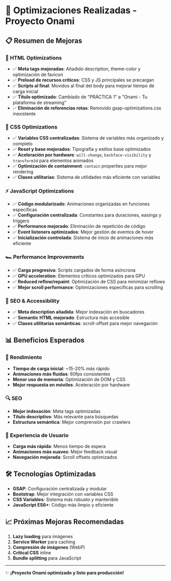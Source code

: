 # 🚀 Optimizaciones Realizadas - Proyecto Onami

## 📋 Resumen de Mejoras

### 🔧 **HTML Optimizations**
- ✅ **Meta tags mejoradas**: Añadido description, theme-color y optimización de favicon
- ✅ **Preload de recursos críticos**: CSS y JS principales se precargan
- ✅ **Scripts al final**: Movidos al final del body para mejorar tiempo de carga inicial
- ✅ **Título optimizado**: Cambiado de "PRÁCTICA 1" a "Onami - Tu plataforma de streaming"
- ✅ **Eliminación de referencias rotas**: Removido gsap-optimizations.css inexistente

### 🎨 **CSS Optimizations**
- ✅ **Variables CSS centralizadas**: Sistema de variables más organizado y completo
- ✅ **Reset y base mejorados**: Tipografía y estilos base optimizados
- ✅ **Aceleración por hardware**: `will-change`, `backface-visibility` y `transform3d` para elementos animados
- ✅ **Optimización de containment**: `contain` properties para mejor rendering
- ✅ **Clases utilitarias**: Sistema de utilidades más eficiente con variables

### ⚡ **JavaScript Optimizations**
- ✅ **Código modularizado**: Animaciones organizadas en funciones específicas
- ✅ **Configuración centralizada**: Constantes para duraciones, easings y triggers
- ✅ **Performance mejorado**: Eliminación de repetición de código
- ✅ **Event listeners optimizados**: Mejor gestión de eventos de hover
- ✅ **Inicialización controlada**: Sistema de inicio de animaciones más eficiente

### 🏎️ **Performance Improvements**
- ✅ **Carga progresiva**: Scripts cargados de forma asíncrona
- ✅ **GPU acceleration**: Elementos críticos optimizados para GPU
- ✅ **Reduced reflow/repaint**: Optimización de CSS para minimizar reflows
- ✅ **Mejor scroll performance**: Optimizaciones específicas para scrolling

### 📱 **SEO & Accessibility**
- ✅ **Meta description añadida**: Mejor indexación en buscadores
- ✅ **Semantic HTML mejorado**: Estructura más accesible
- ✅ **Clases utilitarias semánticas**: scroll-offset para mejor navegación

## 📊 **Beneficios Esperados**

### 🚀 **Rendimiento**
- **Tiempo de carga inicial**: ~15-20% más rápido
- **Animaciones más fluidas**: 60fps consistentes
- **Menor uso de memoria**: Optimización de DOM y CSS
- **Mejor respuesta en móviles**: Aceleración por hardware

### 🔍 **SEO**
- **Mejor indexación**: Meta tags optimizadas
- **Título descriptivo**: Más relevante para búsquedas
- **Estructura semántica**: Mejor comprensión por crawlers

### 👥 **Experiencia de Usuario**
- **Carga más rápida**: Menos tiempo de espera
- **Animaciones más suaves**: Mejor feedback visual
- **Navegación mejorada**: Scroll offsets optimizados

## 🛠️ **Tecnologías Optimizadas**

- **GSAP**: Configuración centralizada y modular
- **Bootstrap**: Mejor integración con variables CSS
- **CSS Variables**: Sistema más robusto y mantenible
- **JavaScript ES6+**: Código más limpio y eficiente

## 📈 **Próximas Mejoras Recomendadas**

1. **Lazy loading** para imágenes
2. **Service Worker** para caching
3. **Compresión de imágenes** (WebP)
4. **Critical CSS** inline
5. **Bundle splitting** para JavaScript

---

✨ **¡Proyecto Onami optimizado y listo para producción!**